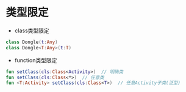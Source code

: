 # 类型限定
* class类型限定
```kotlin
class Dongle(t:Any)
class Dongle<T:Any>(t:T)
```
* function类型限定
```kotlin
fun setClass(cls:Class<Activity>)  // 明确类 
fun setClass(cls:Class<*>)  // 任意类
fun <T:Activity> setClass(cls:Class<T>)  // 任意Activity子类(泛型)
```
